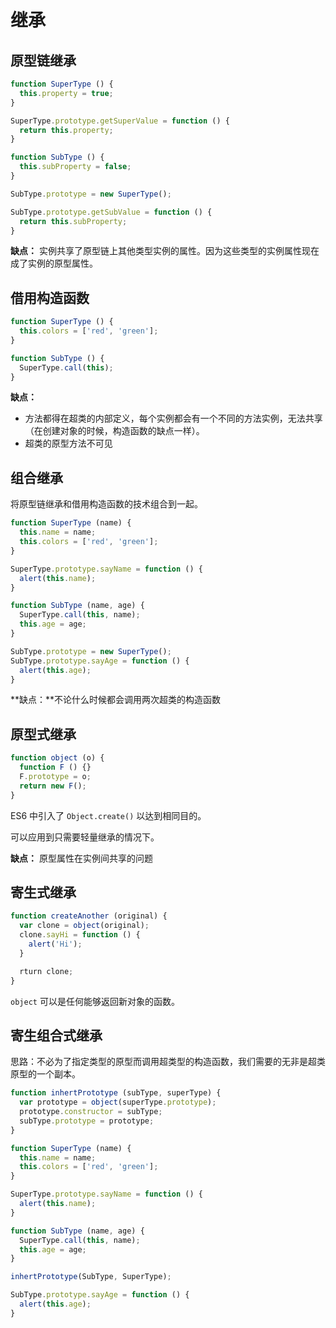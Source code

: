 # 继承

## 原型链继承

```js
function SuperType () {
  this.property = true;
}

SuperType.prototype.getSuperValue = function () {
  return this.property;
}

function SubType () {
  this.subProperty = false;
}

SubType.prototype = new SuperType();

SubType.prototype.getSubValue = function () {
  return this.subProperty;
}

```

**缺点：** 实例共享了原型链上其他类型实例的属性。因为这些类型的实例属性现在成了实例的原型属性。

## 借用构造函数

```js
function SuperType () {
  this.colors = ['red', 'green'];
}

function SubType () {
  SuperType.call(this);
}
```

**缺点：** 

* 方法都得在超类的内部定义，每个实例都会有一个不同的方法实例，无法共享（在创建对象的时候，构造函数的缺点一样）。
* 超类的原型方法不可见

## 组合继承

将原型链继承和借用构造函数的技术组合到一起。

```js
function SuperType (name) {
  this.name = name;
  this.colors = ['red', 'green'];
}

SuperType.prototype.sayName = function () {
  alert(this.name);
}

function SubType (name, age) {
  SuperType.call(this, name);
  this.age = age;
}

SubType.prototype = new SuperType();
SubType.prototype.sayAge = function () {
  alert(this.age);
}
```

**缺点：**不论什么时候都会调用两次超类的构造函数

## 原型式继承

```js
function object (o) {
  function F () {}
  F.prototype = o;
  return new F();
}
```

ES6 中引入了 `Object.create()` 以达到相同目的。

可以应用到只需要轻量继承的情况下。

**缺点：** 原型属性在实例间共享的问题

## 寄生式继承

```js
function createAnother (original) {
  var clone = object(original);
  clone.sayHi = function () {
    alert('Hi');
  }

  rturn clone;
}
```

`object` 可以是任何能够返回新对象的函数。


## 寄生组合式继承

思路：不必为了指定类型的原型而调用超类型的构造函数，我们需要的无非是超类原型的一个副本。

```js
function inhertPrototype (subType, superType) {
  var prototype = object(superType.prototype);
  prototype.constructor = subType;
  subType.prototype = prototype;
}

function SuperType (name) {
  this.name = name;
  this.colors = ['red', 'green'];
}

SuperType.prototype.sayName = function () {
  alert(this.name);
}

function SubType (name, age) {
  SuperType.call(this, name);
  this.age = age;
}

inhertPrototype(SubType, SuperType);

SubType.prototype.sayAge = function () {
  alert(this.age);
}
```
